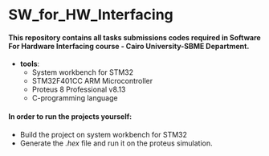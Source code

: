 # SW_for_HW_Interfacing

#### This repository contains all tasks submissions codes required in Software For Hardware Interfacing course - Cairo University-SBME Department.

- **tools**:
  - System workbench for STM32
  - STM32F401CC ARM Microcontroller
  - Proteus 8 Professional v8.13
  - C-programming language

#### In order to run the projects yourself:

- Build the project on system workbench for STM32
- Generate the _.hex_ file and run it on the proteus simulation.
